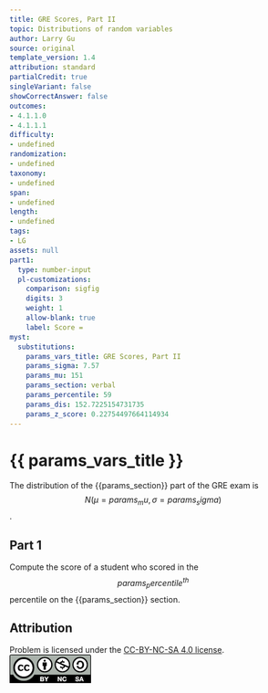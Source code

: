 ```yaml
---
title: GRE Scores, Part II
topic: Distributions of random variables
author: Larry Gu
source: original
template_version: 1.4
attribution: standard
partialCredit: true
singleVariant: false
showCorrectAnswer: false
outcomes:
- 4.1.1.0
- 4.1.1.1
difficulty:
- undefined
randomization:
- undefined
taxonomy:
- undefined
span:
- undefined
length:
- undefined
tags:
- LG
assets: null
part1:
  type: number-input
  pl-customizations:
    comparison: sigfig
    digits: 3
    weight: 1
    allow-blank: true
    label: Score =
myst:
  substitutions:
    params_vars_title: GRE Scores, Part II
    params_sigma: 7.57
    params_mu: 151
    params_section: verbal
    params_percentile: 59
    params_dis: 152.7225154731735
    params_z_score: 0.22754497664114934
---
```

# {{ params_vars_title }}
The distribution of the {{params_section}} part of the GRE exam is $$N(\mu={{params_mu}},\sigma={{params_sigma}})$$.

## Part 1

Compute the score of a student who scored in the $${{params_percentile}} ^{th}$$ percentile on the {{params_section}}  section.

## Attribution

Problem is licensed under the [CC-BY-NC-SA 4.0 license](https://creativecommons.org/licenses/by-nc-sa/4.0/).<br> ![The Creative Commons 4.0 license requiring attribution-BY, non-commercial-NC, and share-alike-SA license.](https://raw.githubusercontent.com/firasm/bits/master/by-nc-sa.png)